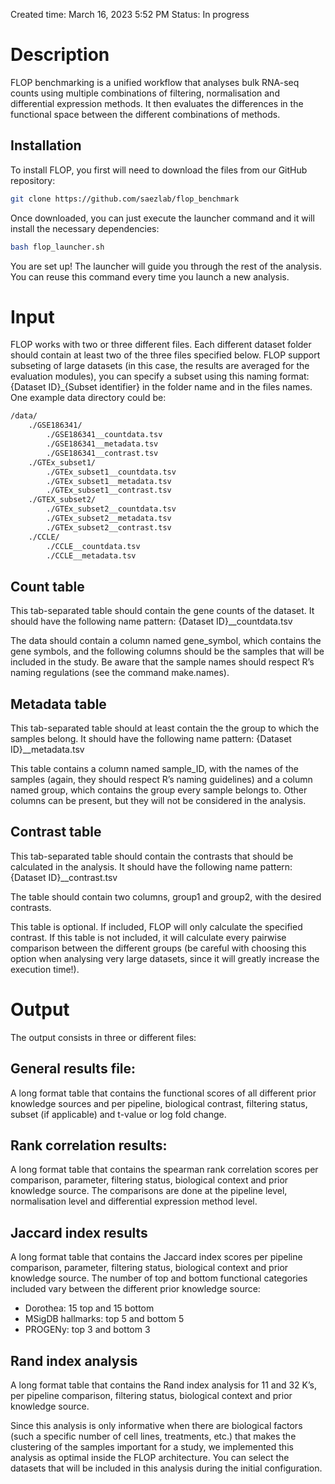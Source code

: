 Created time: March 16, 2023 5:52 PM
Status: In progress

# Description

FLOP benchmarking is a unified workflow that analyses bulk RNA-seq counts using multiple combinations of filtering, normalisation and differential expression methods. It then evaluates the differences in the functional space between the different combinations of methods. 

## Installation

To install FLOP, you first will need to download the files from our GitHub repository:

```bash
git clone https://github.com/saezlab/flop_benchmark
```

Once downloaded, you can just execute the launcher command and it will install the necessary dependencies:

```bash
bash flop_launcher.sh
```

You are set up! The launcher will guide you through the rest of the analysis. You can reuse this command every time you launch a new analysis. 

# Input

FLOP works with two or three different files. Each different dataset folder should contain at least two of the three files specified below. FLOP support subseting of large datasets (in this case, the results are averaged for the evaluation modules), you can specify a subset using this naming format: {Dataset ID}_{Subset identifier} in the folder name and in the files names. One example data directory could be:

```bash
/data/
	./GSE186341/
		./GSE186341__countdata.tsv
		./GSE186341__metadata.tsv
		./GSE186341__contrast.tsv
	./GTEx_subset1/
		./GTEx_subset1__countdata.tsv
		./GTEx_subset1__metadata.tsv
		./GTEx_subset1__contrast.tsv
	./GTEX_subset2/
		./GTEx_subset2__countdata.tsv
		./GTEx_subset2__metadata.tsv
		./GTEx_subset2__contrast.tsv
	./CCLE/
		./CCLE__countdata.tsv
		./CCLE__metadata.tsv
```

## Count table

This tab-separated table should contain the gene counts of the dataset. It should have the following name pattern: {Dataset ID}__countdata.tsv 

The data should contain a column named gene_symbol, which contains the gene symbols, and the following columns should be the samples that will be included in the study. Be aware that the sample names should respect R’s naming regulations (see the command make.names). 

## Metadata table

This tab-separated table should at least contain the the group to which the samples belong. It should have the following name pattern: {Dataset ID}__metadata.tsv 

This table contains a column named sample_ID, with the names of the samples (again, they should respect R’s naming guidelines) and a column named group, which contains the group every sample belongs to. Other columns can be present, but they will not be considered in the analysis.

## Contrast table

This tab-separated table should contain the contrasts that should be calculated in the analysis. It should have the following name pattern: {Dataset ID}__contrast.tsv 

The table should contain two columns, group1 and group2, with the desired contrasts.

This table is optional. If included, FLOP will only calculate the specified contrast. If this table is not included, it will calculate every pairwise comparison between the different groups (be careful with choosing this option when analysing very large datasets, since it will greatly increase the execution time!).

# Output

The output consists in three or different files:

## General results file:

A long format table that contains the functional scores of all different prior knowledge sources and per pipeline, biological contrast, filtering status, subset (if applicable) and t-value or log fold change.

## Rank correlation results:

A long format table that contains the spearman rank correlation scores per comparison, parameter, filtering status, biological context and prior knowledge source. The comparisons are done at the pipeline level, normalisation level and differential expression method level.

## Jaccard index results

A long format table that contains the Jaccard index scores per pipeline comparison, parameter, filtering status, biological context and prior knowledge source. The number of top and bottom functional categories included vary between the different prior knowledge source:

- Dorothea: 15 top and 15 bottom
- MSigDB hallmarks: top 5 and bottom 5
- PROGENy: top 3 and bottom 3

## Rand index analysis

A long format table that contains the Rand index analysis for 11 and 32 K’s, per pipeline comparison, filtering status, biological context and prior knowledge source.

Since this analysis is only informative when there are biological factors (such a specific number of cell lines, treatments, etc.) that makes the clustering of the samples important for a study, we implemented this analysis as optimal inside the FLOP architecture. You can select the datasets that will be included in this analysis during the initial configuration.
